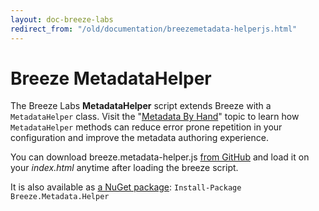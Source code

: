 ```yaml
---
layout: doc-breeze-labs
redirect_from: "/old/documentation/breezemetadata-helperjs.html"
---
```

# Breeze MetadataHelper #
The Breeze Labs **MetadataHelper** script extends Breeze with a `MetadataHelper` class. Visit the "[Metadata By Hand](/doc-js/metadata-by-hand#addTypeToStore)" topic to learn how `MetadataHelper` methods can reduce error prone repetition in your configuration and improve the metadata authoring experience.

You can download breeze.metadata-helper.js 
[from GitHub](https://github.com/Breeze/breeze.js.labs/blob/master/breeze.metadata-helper.js) and load it on your *index.html* anytime after loading the breeze script.

It is also available as [a NuGet package](https://www.nuget.org/packages/Breeze.Metadata.Helper/): `Install-Package Breeze.Metadata.Helper`